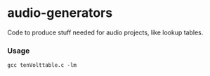 # audio-generators
Code to produce stuff needed for audio projects, like lookup tables.

### Usage

```
gcc tenVolttable.c -lm
```


